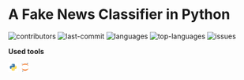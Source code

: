 # A Fake News Classifier in Python

![contributors](https://img.shields.io/github/contributors/SebastianMM-96/fake-news?style=plastic)
![last-commit](https://img.shields.io/github/last-commit/SebastianMM-96/fake-news?style=plastic)
![languages](https://img.shields.io/github/languages/count/SebastianMM-96/fake-news?style=plastic)
![top-languages](https://img.shields.io/github/languages/top/SebastianMM-96/fake-news)
![issues](https://img.shields.io/github/issues/SebastianMM-96/fake-news)

**Used tools**

<code><img height="20" src="https://raw.githubusercontent.com/github/explore/80688e429a7d4ef2fca1e82350fe8e3517d3494d/topics/python/python.png"></code>
<code><img height="20" src="https://raw.githubusercontent.com/github/explore/80688e429a7d4ef2fca1e82350fe8e3517d3494d/topics/jupyter-notebook/jupyter-notebook.png"></code>
